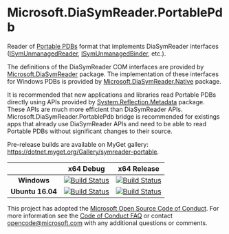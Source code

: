 # Microsoft.DiaSymReader.PortablePdb

Reader of [Portable PDBs](https://github.com/dotnet/core/blob/master/Documentation/diagnostics/portable_pdb.md) format that implements DiaSymReader interfaces ([ISymUnmanagedReader](https://msdn.microsoft.com/en-us/library/ms232131.aspx), [ISymUnmanagedBinder](https://msdn.microsoft.com/en-us/library/ms232451.aspx), etc.).

The definitions of the DiaSymReader COM interfaces are provided by [Microsoft.DiaSymReader](https://www.nuget.org/packages/Microsoft.DiaSymReader) package.
The implementation of these interfaces for Windows PDBs is provided by [Microsoft.DiaSymReader.Native](https://www.nuget.org/packages/Microsoft.DiaSymReader.Native) package. 

It is recommended that new applications and libraries read Portable PDBs directly using APIs provided by [System.Reflection.Metadata](https://www.nuget.org/packages/System.Reflection.Metadata) package. These APIs are much more efficient than DiaSymReader APIs. Microsoft.DiaSymReader.PortablePdb bridge is recommended for existings apps that already use DiaSymReader APIs and need to be able to read Portable PDBs without significant changes to their source.

Pre-release builds are available on MyGet gallery: https://dotnet.myget.org/Gallery/symreader-portable.

[//]: # (Begin current test results)

|    | x64 Debug|x64 Release|
|:--:|:--:|:--:|
|**Windows**|[![Build Status](https://ci.dot.net/job/dotnet_symreader-portable/job/release_1.5.0/job/Windows_NT_Debug/badge/icon)](https://ci.dot.net/job/dotnet_symreader-portable/job/release_1.5.0/job/Windows_NT_Debug/)|[![Build Status](https://ci.dot.net/job/dotnet_symreader-portable/job/release_1.5.0/job/Windows_NT_Release/badge/icon)](https://ci.dot.net/job/dotnet_symreader-portable/job/release_1.5.0/job/Windows_NT_Release/)|
|**Ubuntu 16.04**|[![Build Status](https://ci.dot.net/job/dotnet_symreader-portable/job/release_1.5.0/job/Ubuntu16.04_Debug/badge/icon)](https://ci.dot.net/job/dotnet_symreader-portable/job/release_1.5.0/job/Ubuntu16.04_Debug/)|[![Build Status](https://ci.dot.net/job/dotnet_symreader-portable/job/release_1.5.0/job/Ubuntu16.04_Release/badge/icon)](https://ci.dot.net/job/dotnet_symreader-portable/job/release_1.5.0/job/Ubuntu16.04_Release/)|

[//]: # (End current test results)

This project has adopted the [Microsoft Open Source Code of Conduct](https://opensource.microsoft.com/codeofconduct/).  For more information see the [Code of Conduct FAQ](https://opensource.microsoft.com/codeofconduct/faq/) or contact [opencode@microsoft.com](mailto:opencode@microsoft.com) with any additional questions or comments.

